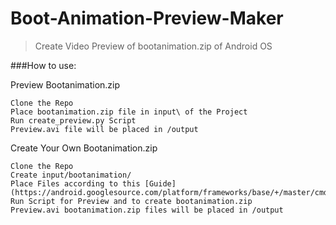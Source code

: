 # Boot-Animation-Preview-Maker
>Create Video Preview of bootanimation.zip of Android OS

###How to use:

Preview Bootanimation.zip

```
Clone the Repo
Place bootanimation.zip file in input\ of the Project
Run create_preview.py Script
Preview.avi file will be placed in /output
```

Create Your Own Bootanimation.zip

```
Clone the Repo
Create input/bootanimation/
Place Files according to this [Guide](https://android.googlesource.com/platform/frameworks/base/+/master/cmds/bootanimation/FORMAT.md)
Run Script for Preview and to create bootanimation.zip
Preview.avi bootanimation.zip files will be placed in /output
```
